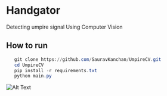 # Handgator #
Detecting umpire signal Using Computer Vision

## How to run ##
```powershell
   git clone https://github.com/SauravKanchan/UmpireCV.git
   cd UmpireCV
   pip install -r requirements.txt
   python main.py
```
![Alt Text](demo.gif)

